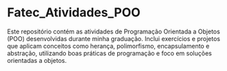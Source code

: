 # Fatec_Atividades_POO
 Este repositório contém as atividades de Programação Orientada a Objetos (POO) desenvolvidas durante minha graduação. Inclui exercícios e projetos que aplicam conceitos como herança, polimorfismo, encapsulamento e abstração, utilizando boas práticas de programação e foco em soluções orientadas a objetos.
